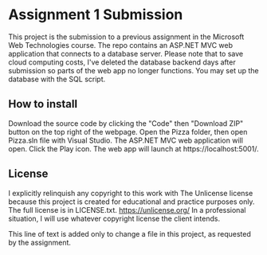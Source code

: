 # Assignment 1 Submission
This project is the submission to a previous assignment in the Microsoft Web Technologies course. The repo contains an ASP.NET MVC web application that connects to a database server. Please note that to save cloud computing costs, I've deleted the database backend days after submission so parts of the web app no longer functions. You may set up the database with the SQL script.

## How to install
Download the source code by clicking the "Code" then "Download ZIP" button on the top right of the webpage. Open the Pizza folder, then open Pizza.sln file with Visual Studio. The ASP.NET MVC web application will open. Click the Play icon. The web app will launch at https://localhost:5001/.

## License
I explicitly relinquish any copyright to this work with The Unlicense license because this project is created for educational and practice purposes only. The full license is in LICENSE.txt. https://unlicense.org/ In a professional situation, I will use whatever copyright license the client intends.

This line of text is added only to change a file in this project, as requested by the assignment.

